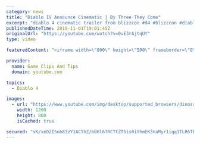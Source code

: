 ```yaml
---
category: news
title: "Diablo IV Announce Cinematic | By Three They Come"
excerpt: "diablo 4 cinematic trailer from blizzcon #d4 #blizzcon #diablo."
publishedDateTime: 2019-11-01T19:01:45Z
originalUrl: "https://youtube.com/watch?v=0vE3rAjtqUY"
type: video

featuredContent: "<iframe width=\"800\" height=\"500\" frameborder=\"0\" src=\"https://www.youtube.com/embed/0vE3rAjtqUY\" allow=\"accelerometer; autoplay; encrypted-media; gyroscope; picture-in-picture\" allowfullscreen></iframe>"

provider:
  name: Game Clips And Tips
  domain: youtube.com

topics:
  - Diablo 4

images:
  - url: "https://www.youtube.com/img/desktop/supported_browsers/dinosaur.png"
    width: 1200
    height: 800
    isCached: true

secured: "xK/xeD2I5nb83zY1ACThZ/bB6l67RCTtZT5is0iYhmEK3naMyr1iqq1TLR6TB+2QUOODrLO3CKjIZV+Pw17s+onlN/MCISesLcI0iyS9bZiNWzZZtQpYIbPpgEfDC2DYunB6AA4ILSGPnQs4dcJ5YbwrZCj5JxRWGsM5bqJnAqWgxyh0xOsVi8nW95hXCAg2e4Q28vhoZlK3cTWAq+HSc+3KCCg9aRgj++QnPSFS0Fa4K/q/yPDxC98eMfChmI2oRuDLIl/0zBg0NXG1r4TO+qNWgotwkDk/L30ry5SrzlVcscIEIcPzLdfT9f59Nh41sJ3Ca+XOZNTXjGkZfOkBqVq6qLrHreSQiiWa7FTqB1g3HcH+1Qkg4CrWFSc8AV+cVFz3z8EfIKaCkXubmsat+g==;o2m3BMp98MNyzULPbW6zSA=="
---
```


